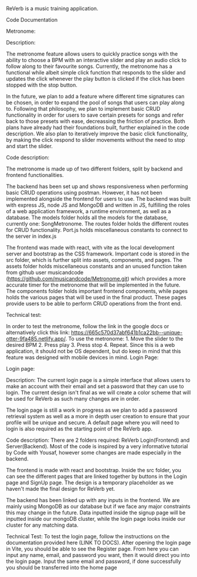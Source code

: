ReVerb is a music training application.

Code Documentation

Metronome:

Description: 

The metronome feature allows users to quickly practice songs with the ability to choose a BPM with an interactive slider and play an audio click to follow along to their favourite songs. Currently, the metronome has a functional while albeit simple click function that responds to the slider and updates the click whenever the play button is clicked if the click has been stopped with the stop button.

In the future, we plan to add a feature where different time signatures can be chosen, in order to expand the pool of songs that users can play along to. Following that philosophy, we plan to implement basic CRUD functionality in order for users to save certain presets for songs and refer back to those presets with ease, decreassing the friction of practice. Both plans have already had their foundations built, further explained in the code description. We also plan to iteratively improve the basic click functionality, by making the click respond to slider movements without the need to stop and start the slider.

Code description:

The metronome is made up of two different folders, split by backend and frontend functionalities. 

The backend has been set up and shows responsiveness when performing basic CRUD operations using postman. However, it has not been implemented alongside the frontend for users to use. The backend was built with express JS, node JS and MongoDB and written in JS, fulfilling the roles of a web application framework, a runtime environment, as well as a database. The models folder holds all the models for the database, currently one: SongMetronome. The routes folder holds the different routes for CRUD functionality. Port.js holds miscellaneous constants to connect to the server in index.js

The frontend was made with react, with vite as the local development server and bootstrap as the CSS framework. Important code is stored in the src folder, which is further split into assets, components, and pages. The assets folder holds miscellaneous constants and an unused function taken from github user musicandcode (https://github.com/musicandcode/Metronome.git) which provides a more accurate timer for the metronome that will be implemented in the future. The components folder holds important frontend components, while pages holds the various pages that will be used in the final product. These pages provide users to be able to perform CRUD operations from the front end.

Technical test:

In order to test the metronome, follow the link in the google docs or alternatively click this link: https://665c570d37abf641b1ca22bb--unique-otter-9fa485.netlify.app/. To use the metronome: 1. Move the slider to the desired BPM 2. Press play 3. Press stop 4. Repeat. Since this is a web application, it should not be OS dependent, but do keep in mind that this feature was designed with mobile devices in mind. Login Page:

Login page:

Description: 
The current login page is a simple interface that allows users to make an account with their email and set a password that they can use to login. The current design isn't final as we will create a color scheme that will be used for ReVerb as such many changes are in order.

The login page is still a work in progress as we plan to add a password retrieval system as well as a more in depth user creation to ensure that your profile will be unique and secure. A default page where you will need to login is also required as the starting point of the ReVerb app. 

Code description:
There are 2 folders required: ReVerb Login(Frontend) and Server(Backend). Most of the code is inspired by a very informative tutorial by Code with Yousaf, however some changes are made especially in the backend.

The frontend is made with react and bootstrap. Inside the src folder, you can see the different pages that are linked together by buttons in the Login page and SignUp page. The design is a temporary placeholder as we haven't made the final design for ReVerb yet.

The backend has been linked up with any inputs in the frontend. We are mainly using MongoDB as our database but if we face any major constraints this may change in the future. Data inputted inside the signup page will be inputted inside our mongoDB cluster, while the login page looks inside our cluster for any matching data.

Technical Test: 
To test the login page, follow the instructions on the documentation provided here (LINK TO DOCS). After opening the login page in Vite, you should be able to see the Register page. From here you can input any name, email, and password you want, then it would direct you into the login page. Input the same email and password,  if done successfully you should be transferred into the home page
